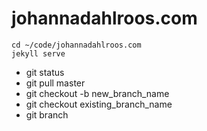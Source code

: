 # johannadahlroos.com

```
cd ~/code/johannadahlroos.com
jekyll serve
```

- git status
- git pull master
- git checkout -b new_branch_name
- git checkout existing_branch_name
- git branch
